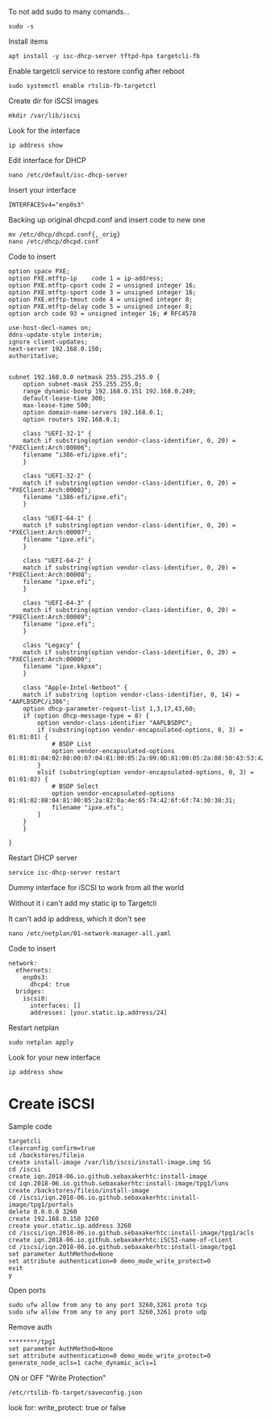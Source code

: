 <p> To not add sudo to many comands...
    
```
sudo -s
```
<p> Install items
    
```
apt install -y isc-dhcp-server tftpd-hpa targetcli-fb
```
<p> Enable targetcli service to restore config after reboot
    
```
sudo systemctl enable rtslib-fb-targetctl
```
<p> Create dir for iSCSI images
    
```
mkdir /var/lib/iscsi
```
<p> Look for the interface
    
```
ip address show
```
<p> Edit interface for DHCP
    
```
nano /etc/default/isc-dhcp-server
```
<p> Insert your interface
    
```
INTERFACESv4="enp0s3"
```

<p> Backing up original dhcpd.conf and insert code to new one
    
```
mv /etc/dhcp/dhcpd.conf{,_orig}
nano /etc/dhcp/dhcpd.conf
```
<p> Code to insert
    
```
option space PXE;
option PXE.mtftp-ip    code 1 = ip-address;
option PXE.mtftp-cport code 2 = unsigned integer 16;
option PXE.mtftp-sport code 3 = unsigned integer 16;
option PXE.mtftp-tmout code 4 = unsigned integer 8;
option PXE.mtftp-delay code 5 = unsigned integer 8;
option arch code 93 = unsigned integer 16; # RFC4578

use-host-decl-names on;
ddns-update-style interim;
ignore client-updates;
next-server 192.168.0.150;
authoritative;


subnet 192.168.0.0 netmask 255.255.255.0 {
    option subnet-mask 255.255.255.0;
    range dynamic-bootp 192.168.0.151 192.168.0.249;
    default-lease-time 300;
    max-lease-time 500;
    option domain-name-servers 192.168.0.1;
    option routers 192.168.0.1;
 
    class "UEFI-32-1" {
    match if substring(option vendor-class-identifier, 0, 20) = "PXEClient:Arch:00006";
    filename "i386-efi/ipxe.efi";
    }

    class "UEFI-32-2" {
    match if substring(option vendor-class-identifier, 0, 20) = "PXEClient:Arch:00002";
    filename "i386-efi/ipxe.efi";
    }

    class "UEFI-64-1" {
    match if substring(option vendor-class-identifier, 0, 20) = "PXEClient:Arch:00007";
    filename "ipxe.efi";
    }

    class "UEFI-64-2" {
    match if substring(option vendor-class-identifier, 0, 20) = "PXEClient:Arch:00008";
    filename "ipxe.efi";
    }

    class "UEFI-64-3" {
    match if substring(option vendor-class-identifier, 0, 20) = "PXEClient:Arch:00009";
    filename "ipxe.efi";
    }

    class "Legacy" {
    match if substring(option vendor-class-identifier, 0, 20) = "PXEClient:Arch:00000";
    filename "ipxe.kkpxe";
    }
    
    class "Apple-Intel-Netboot" {
    match if substring (option vendor-class-identifier, 0, 14) = "AAPLBSDPC/i386";
    option dhcp-parameter-request-list 1,3,17,43,60;
    if (option dhcp-message-type = 8) {
        option vendor-class-identifier "AAPLBSDPC";
        if (substring(option vendor-encapsulated-options, 0, 3) = 01:01:01) {
            # BSDP List
            option vendor-encapsulated-options 01:01:01:04:02:80:00:07:04:81:00:05:2a:09:0D:81:00:05:2a:08:50:43:53:42:53:2d:42:47;
        }
        elsif (substring(option vendor-encapsulated-options, 0, 3) = 01:01:02) {
            # BSDP Select
            option vendor-encapsulated-options 01:01:02:08:04:81:00:05:2a:82:0a:4e:65:74:42:6f:6f:74:30:30:31;
            filename "ipxe.efi";
        }
    }
    }

}
```
<p> Restart DHCP server
    
```
service isc-dhcp-server restart
```
<p> Dummy interface for iSCSI to work from all the world
<p> Without it i can't add my static ip to Targetcli
<p> It can't add ip address, which it don't see

```
nano /etc/netplan/01-network-manager-all.yaml
```
<p> Code to insert
    
```
network:
  ethernets:
    enp0s3:
      dhcp4: true
  bridges:
    iscsi0:
      interfaces: []
      addresses: [your.static.ip.address/24]
```
<p> Restart netplan
    
```
sudo netplan apply
```
    
<p> Look for your new interface

```
ip address show
```

# Create iSCSI
<p> Sample code
    
```
targetcli
clearconfig confirm=true
cd /backstores/fileio
create install-image /var/lib/iscsi/install-image.img 5G
cd /iscsi
create iqn.2018-06.io.github.sebaxakerhtc:install-image
cd iqn.2018-06.io.github.sebaxakerhtc:install-image/tpg1/luns
create /backstores/fileio/install-image
cd /iscsi/iqn.2018-06.io.github.sebaxakerhtc:install-image/tpg1/portals
delete 0.0.0.0 3260
create 192.168.0.150 3260
create your.static.ip.address 3260
cd /iscsi/iqn.2018-06.io.github.sebaxakerhtc:install-image/tpg1/acls
create iqn.2018-06.io.github.sebaxakerhtc:iSCSI-name-of-client
cd /iscsi/iqn.2018-06.io.github.sebaxakerhtc:install-image/tpg1
set parameter AuthMethod=None
set attribute authentication=0 demo_mode_write_protect=0
exit
y
```

<p> Open ports
    
```
sudo ufw allow from any to any port 3260,3261 proto tcp
sudo ufw allow from any to any port 3260,3261 proto udp
```
<p> Remove auth

```
********/tpg1
set parameter AuthMethod=None
set attribute authentication=0 demo_mode_write_protect=0 generate_node_acls=1 cache_dynamic_acls=1
```
<p> ON or OFF "Write Protection"
    
```
/etc/rtslib-fb-target/saveconfig.json
```
<p> look for:
write_protect: true or false
